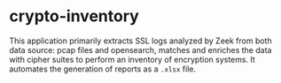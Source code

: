 # crypto-inventory
This application primarily extracts SSL logs analyzed by Zeek from both data source: pcap files and opensearch, matches and enriches the data with cipher suites to perform an inventory of encryption systems. It automates the generation of reports as a `.xlsx` file.
